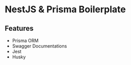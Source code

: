 # NestJS & Prisma Boilerplate

## Features

<ul>
  <li>Prisma ORM</li>
  <li>Swagger Documentations</li>
  <li>Jest</li>  
  <li>Husky</li>
</ul>

